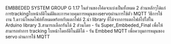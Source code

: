 EMBBEDED SYSTEM GROUP G 1.17
ในส่วนของโค้ดจะแบ่งเป็นทั้งหมด 2 ส่วนหลักๆได้แก่ การtrackingใบหน้าอัติโนมัติและการควบคุมการหมุนของservoผ่านการใช้ตัว MQTT
วิธีการใช้งาน
  1.ดาวน์โหลดไฟล์ทั้งหมดพร้อทกับแตกไฟล์
  2.นำ library ที่ได้จากการแตกไฟล์ไปใส่ใน Arduino library
  3.สามารถเลือกรันได้ 2 ส่วนโดย
    - รัน Super_Embbeded_Final เพื่อให้สามารถทำการ tracking ใบหน้าโดยอัติโนมัติได้
    - รัน Embbed MQTT เพื่อควบุมการหมุนของ servo ผ่านการใช้ MQTT
 
